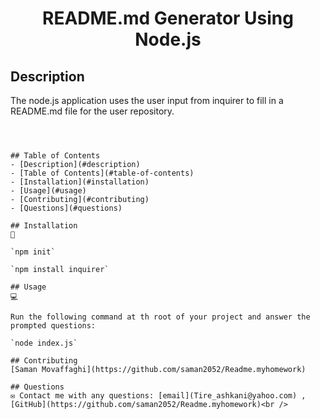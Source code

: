 
<h1 align="center">README.md Generator Using Node.js </h1>
   
  

   
## Description
  
  The node.js application uses the user input from inquirer to fill in a README.md file for the user repository. 
    
  

```
  

  
## Table of Contents
- [Description](#description)
- [Table of Contents](#table-of-contents)
- [Installation](#installation)
- [Usage](#usage)
- [Contributing](#contributing)
- [Questions](#questions)

## Installation
💾   
  
`npm init`
  
`npm install inquirer`
  
## Usage
💻   
  
Run the following command at th root of your project and answer the prompted questions:
  
`node index.js`

## Contributing
[Saman Movaffaghi](https://github.com/saman2052/Readme.myhomework)

## Questions
✉️ Contact me with any questions: [email](Tire_ashkani@yahoo.com) , [GitHub](https://github.com/saman2052/Readme.myhomework)<br />

    
